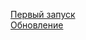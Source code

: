 [Первый запуск](https://github.com/AutoBagPrj/AutoBag/blob/main/ru/FirstRun/README.md)  
[Обновление](https://github.com/AutoBagPrj/AutoBag/tree/main/ru/Update/README.md)
